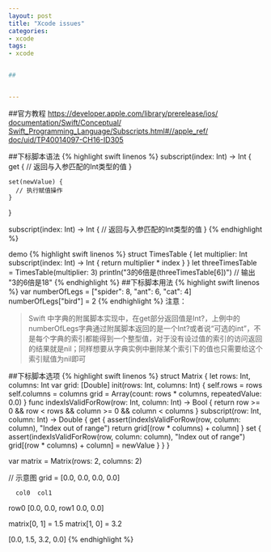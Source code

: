 ```yaml
---
layout: post
title: "Xcode issues"
categories:
- xcode 
tags:
- xcode 


##


---
```

##官方教程
[https://developer.apple.com/library/prerelease/ios/  documentation/Swift/Conceptual/  Swift_Programming_Language/Subscripts.html#//apple_ref/  doc/uid/TP40014097-CH16-ID305](https://developer.apple.com/library/prerelease/ios/documentation/Swift/Conceptual/Swift_Programming_Language/Subscripts.html#//apple_ref/doc/uid/TP40014097-CH16-ID305)

##下标脚本语法
{% highlight swift linenos %}
subscript(index: Int) -> Int {
    get {
      // 返回与入参匹配的Int类型的值
    }

    set(newValue) {
      // 执行赋值操作
    }
}

subscript(index: Int) -> Int {
    // 返回与入参匹配的Int类型的值
}
{% endhighlight %}

demo
{% highlight swift linenos %}
struct TimesTable {
    let multiplier: Int
    subscript(index: Int) -> Int {
      return multiplier * index
    }
}
let threeTimesTable = TimesTable(multiplier: 3)
println("3的6倍是\(threeTimesTable[6])")
// 输出 "3的6倍是18"
{% endhighlight %}
##下标脚本用法
{% highlight swift linenos %}
var numberOfLegs = ["spider": 8, "ant": 6, "cat": 4]
numberOfLegs["bird"] = 2
{% endhighlight %}
注意：
>Swift 中字典的附属脚本实现中，在get部分返回值是Int?，上例中的numberOfLegs字典通过附属脚本返回的是一个Int?或者说“可选的int”，不是每个字典的索引都能得到一个整型值，对于没有设过值的索引的访问返回的结果就是nil；同样想要从字典实例中删除某个索引下的值也只需要给这个索引赋值为nil即可

##下标脚本选项
{% highlight swift linenos %}
struct Matrix {
    let rows: Int, columns: Int
    var grid: [Double]
    init(rows: Int, columns: Int) {
      self.rows = rows
      self.columns = columns
      grid = Array(count: rows * columns, repeatedValue: 0.0)
    }
    func indexIsValidForRow(row: Int, column: Int) -> Bool {
        return row >= 0 && row < rows && column >= 0 && column < columns
    }
    subscript(row: Int, column: Int) -> Double {
        get {
            assert(indexIsValidForRow(row, column: column), "Index out of range")
            return grid[(row * columns) + column]
        }
        set {
            assert(indexIsValidForRow(row, column: column), "Index out of range")
            grid[(row * columns) + column] = newValue
        }
    }
}

var matrix = Matrix(rows: 2, columns: 2)

// 示意图
grid = [0.0, 0.0, 0.0, 0.0]

      col0  col1
row0   [0.0,     0.0,
row1    0.0,  0.0]

matrix[0, 1] = 1.5
matrix[1, 0] = 3.2

[0.0, 1.5,
 3.2, 0.0]
{% endhighlight %}
